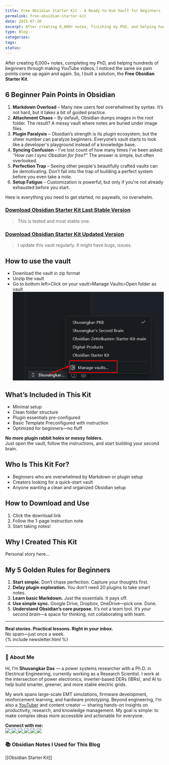 ```yaml
---
title: Free Obsidian Starter Kit – A Ready-to-Use Vault for Beginners
permalink: free-obsidian-starter-kit
date: 2025-07-20
excerpt: After creating 6,000+ notes, finishing my PhD, and helping hundreds of beginners, I saw the same six obstacles again and again, Markdown confusion, attachment mess, plugin overload, sync issues, and setup fatigue. That’s why I built the Free Obsidian Starter Kit,  a clean, beginner-friendly vault with all the essentials pre-configured.
type: Blog
categories: 
tags: 
status:
---
```



After creating 6,000+ notes, completing my PhD, and helping hundreds of beginners through making YouTube videos, I noticed the same six pain points come up again and again. So, I built a solution, the **Free Obsidian Starter Kit**.

## 6 Beginner Pain Points in Obsidian
1. **Markdown Overload** – Many new users feel overwhelmed by syntax. It’s not hard, but it takes a bit of guided practice.
2. **Attachment Chaos** – By default, Obsidian dumps images in the root folder. The result? A messy vault where notes are buried under image files.
3. **Plugin Paralysis** – Obsidian’s strength is its plugin ecosystem, but the sheer number can paralyze beginners. Everyone’s vault starts to look like a developer's playground instead of a knowledge base.
4. **Syncing Confusion** – I’ve lost count of how many times I’ve been asked: _“How can I sync Obsidian for free?”_ The answer is simple, but often overlooked.
5. **Perfection Trap** – Seeing other people's beautifully crafted vaults can be demotivating. Don’t fall into the trap of building a perfect system before you even take a note.
6. **Setup Fatigue** – Customization is powerful, but only if you're not already exhausted before you start.


Here is everything you need to get started, no paywalls, no overwhelm.
### [Download Obsidian Starter Kit Last Stable Version](https://github.com/shuvangkardas/obsidian-starter-kit)
> This is tested and most stable one. 

### [Download Obsidian Starter Kit Updated Version](https://github.com/shuvangkardas/obsidian-starter-kit)
>I update this vault regularly. It might have bugs, issues. 

## How to use the vault
- Download the vault in zip format
- Unzip the vault
- Go to bottom left>Click on your vault>Manage Vaults>Open folder as vault
  ![Pasted image 20250720170634.png](/assets/images/Pasted-image-20250720170634.png)

## What’s Included in This Kit
- Minimal setup 
- Clean folder structure
- Plugin essentials pre-configured  
- Basic Template Preconfigured with instruction 
- Optimized for beginners—no fluff

**No more plugin rabbit holes or messy folders.**  
Just open the vault, follow the instructions, and start building your second brain.

## Who Is This Kit For?
- Beginners who are overwhelmed by Markdown or plugin setup
- Creators looking for a quick-start vault
- Anyone wanting a clean and organized Obsidian setup

## How to Download and Use
1. Click the download link
2. Follow the 1-page instruction note
3. Start taking notes!

## Why I Created This Kit
Personal story here...

## My 5 Golden Rules for Beginners
1. **Start simple.** Don’t chase perfection. Capture your thoughts first.
2. **Delay plugin exploration.** You don’t need 20 plugins to take smart notes.
3. **Learn basic Markdown.** Just the essentials. It pays off.
4. **Use simple sync.** Google Drive, Dropbox, OneDrive—pick one. Done.
5. **Understand Obsidian’s core purpose.** It’s not a team tool. It’s _your second brain_—a space for thinking, not collaborating with team.




---

**Real stories. Practical lessons. Right in your inbox.**  
No spam—just once a week.  
{% include newsletter.html %}

---
### 👋 About Me
Hi, I’m **Shuvangkar Das** — a power systems researcher with a Ph.D. in Electrical Engineering, currently working as a Research Scientist. I work at the intersection of power electronics, inverter-based DERs (IBRs), and AI to help build smarter, greener, and more stable electric grids. 

My work spans large-scale EMT simulations, firmware development, reinforcement learning, and hardware prototyping. Beyond engineering, I’m also a [YouTuber](https://www.youtube.com/@ShuvangkarDas) and content creator — sharing hands-on insights on productivity, research, and knowledge management. My goal is simple: to make complex ideas more accessible and actionable for everyone.

<p><strong>Connect with me:<br></strong>
<a href="https://www.youtube.com/@ShuvangkarDas" target="_blank">
    <img src="https://img.shields.io/badge/YouTube-Subscribe-red?style=for-the-badge&logo=youtube">
  </a>
  <a href="https://www.linkedin.com/in/ShuvangkarDas" target="_blank">
    <img src="https://img.shields.io/badge/LinkedIn-Connect-blue?style=for-the-badge&logo=linkedin">
  </a>
  <a href="https://newsletter.shuvangkardas.com" target="_blank">
    <img src="https://img.shields.io/badge/Newsletter-Subscribe-blue?style=for-the-badge">
  </a>
  <a href="https://twitter.com/shuvangkar_das" target="_blank">
    <img src="https://img.shields.io/badge/Twitter-Follow-blue?style=for-the-badge&logo=twitter">
  </a>
  
  <a href="https://github.com/shuvangkardas" target="_blank">
    <img src="https://img.shields.io/badge/GitHub-Follow-black?style=for-the-badge&logo=github">
  </a>
  <a href="https://blog.shuvangkardas.com" target="_blank">
    <img src="https://img.shields.io/badge/Blog-Read-blueviolet?style=for-the-badge">
  </a>
  
</p>

### 📚 Obsidian Notes I Used for This Blog
[[Obsidian Starter Kit]]


